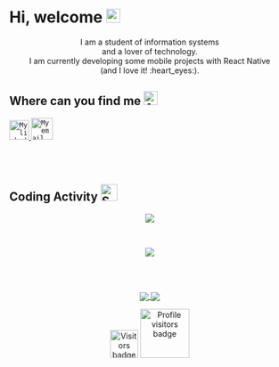 # Hi, welcome <img src="https://github.com/souvikguria98/souvikguria98/blob/master/Hi.gif" width="25" alt="Hi Gif" /></h2>

<p align="center">
  I am a student of information systems <br/>
  and a lover of technology. <br/>
  I am currently developing some mobile projects with React Native <br/>
  (and I love it! :heart_eyes:).
</p>

## Where can you find me <img src="https://emojis.slackmojis.com/emojis/images/1598815727/10343/arrow-down.gif?1598815727" width="25" alt="Arrow Gif" />

<span>
  <a href="https://www.linkedin.com/in/edson-lucas-b9310415b/">
    <code><img alt="My linkedin" width="35" src="https://www.flaticon.com/svg/static/icons/svg/725/725337.svg" alt="linkedin logo" /></code>
  </a>

  <a href="mailto:edsonlucas.lucas@gmail.com">
    <code><img alt="My email" width="39" src="https://www.flaticon.com/svg/static/icons/svg/324/324123.svg" alt="linkedin logo" /></code>
  </a>
</span>

<br/><br/>

## Coding Activity <img width="30" src="https://emojis.slackmojis.com/emojis/images/1531849430/4246/blob-sunglasses.gif?1531849430" alt="Sunglasses emoji" />


<p align="center">
  <img align="center" src="https://github-readme-stats.vercel.app/api?username=EdsonLucasbd&count_private=true&show_icons=true&theme=synthwave&bg_color=DEG,2C213B,2b213a,20172C,191224,120D1B" />
</p>

<br/>

<p align="center">
  <img align="center" src="https://github-readme-stats.vercel.app/api/top-langs/?username=EdsonLucasbd&layout=compact&theme=synthwave&bg_color=DEG,2C213B,2b213a,20172C,191224,120D1B" />
</p>

<br/><br/>

<p align="center">
  <a href="https://github.com/EdsonLucasbd/happy_pet">
    <img align="center" src="https://github-readme-stats.vercel.app/api/pin/?username=EdsonLucasbd&repo=happy_pet&bg_color=DEG,2C213B,2b213a,20172C,191224,120D1B&theme=synthwave" />
  </a>
  
  <a href="https://github.com/EdsonLucasbd/my-links-page">
    <img align="center" src="https://github-readme-stats.vercel.app/api/pin/?username=EdsonLucasbd&repo=my-links-page&bg_color=DEG,2C213B,2b213a,20172C,191224,120D1B&theme=synthwave" />
  </a>
</p>

<p align="center">
 <img width="50" src="https://badges.pufler.dev/visits/EdsonLucasbd/EdsonLucasbd" alt="Visitors badge" />
 
 <img width="88" src="https://komarev.com/ghpvc/?username=EdsonLucasbd&color=brightgreen" alt="Profile visitors badge" />
</p>
